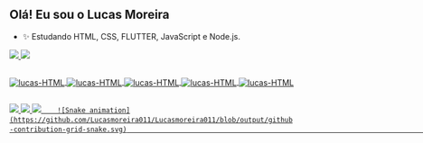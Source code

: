 ## Olá! Eu sou o Lucas Moreira

- ✨ Estudando HTML, CSS, FLUTTER, JavaScript e Node.js.

<div>
     <a href="https://github.com/Lucasmoreira011">
     <img height="180em" src="https://github-readme-stats.vercel.app/api?username=lucasmoreira011&show_icons=true&theme=dracula&include_all_commits=true&count_private=true"/>
     <img height="180" src="https://github-readme-stats.vercel.app/api/top-langs/?username=lucasmoreira011&layout=compact&langs_count=16&theme=dracula"/>   
</div>
  
  ##
  
  <div>
    <img align="center" alt="lucas-HTML" height="40" width="50" src="https://cdn.jsdelivr.net/gh/devicons/devicon/icons/html5/html5-original.svg" />
    <img align="center" alt="lucas-HTML" height="40" width="50" src="https://cdn.jsdelivr.net/gh/devicons/devicon/icons/css3/css3-original.svg" />
    <img align="center" alt="lucas-HTML" height="40" width="50" src="https://cdn.jsdelivr.net/gh/devicons/devicon/icons/flutter/flutter-original.svg" />
    <img align="center" alt="lucas-HTML" height="40" width="50" src="https://cdn.jsdelivr.net/gh/devicons/devicon/icons/javascript/javascript-original.svg" />
    <img align="center" alt="lucas-HTML" height="40" width="50" src="https://cdn.jsdelivr.net/gh/devicons/devicon/icons/nodejs/nodejs-original.svg" />
    
  </div>
  
  ##
  
  <div>
    <a href="https://www.instagram.com/lcs_carv77/" target="blank"><img src="https://img.shields.io/badge/Instagram-E4405F?style=for-the-badge&logo=instagram&logoColor=white">
    <a href="mailto:contatolucascarv@gmail.com" target="blank"><img src="https://img.shields.io/badge/Gmail-D14836?style=for-the-badge&logo=gmail&logoColor=white">
    <a href="https://www.linkedin.com/in/lucas-moreira-684090133/" target="blank"><img src="https://img.shields.io/badge/LinkedIn-0077B5?style=for-the-badge&logo=linkedin&logoColor=white"
                                                                                       
        ![Snake animation](https://github.com/Lucasmoreira011/Lucasmoreira011/blob/output/github-contribution-grid-snake.svg)                                                                                                                                                          
  </div>
         
 
